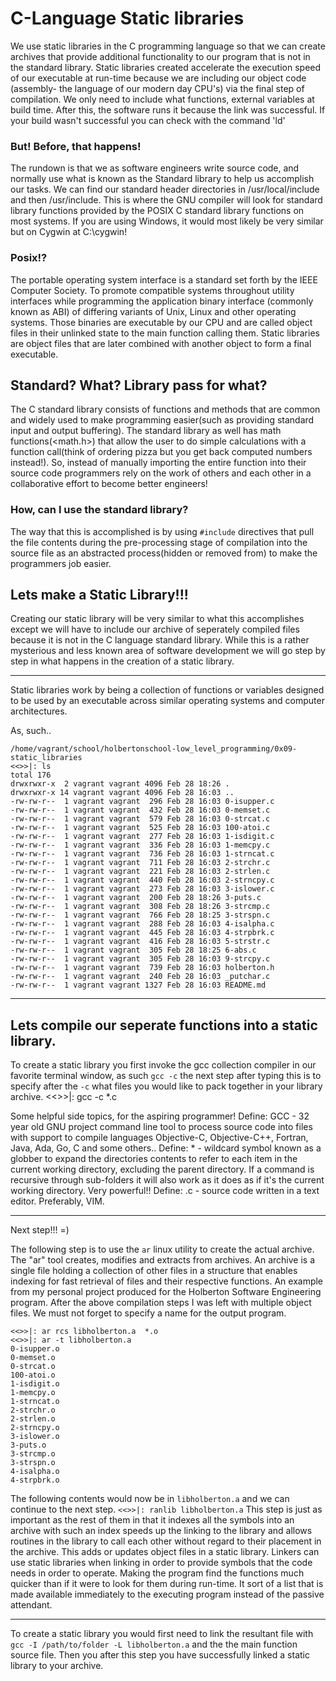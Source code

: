 # C-Language Static libraries 
We use static libraries in the C programming language so that we can create archives that provide additional functionality to our program that is not in the standard library. Static libraries created accelerate the execution speed of our executable at run-time because we are including our object code (assembly- the language of our modern day CPU's) via the final step of compilation. We only need to include what functions, external variables at build time. After this, the software runs it because the link was successful. If your build wasn't successful you can check with the command 'ld'

### But! Before, that happens!
The rundown is that we as software engineers write source code, and normally use what is known as the Standard library to help us accomplish our tasks. We can find our standard header directories in /usr/local/include and then /usr/include. This is where the GNU compiler will look for standard library functions provided by the POSIX C standard library functions on most systems. If you are using Windows, it would most likely be very similar but on Cygwin at C:\cygwin! 

### Posix!?
The portable operating system interface is a standard set forth by the IEEE Computer Society. To promote compatible systems throughout utility interfaces while programming the application binary interface (commonly known as ABI) of differing variants of Unix, Linux and other operating systems. Those binaries are executable by our CPU and are called object files in their unlinked state to the main function calling them. Static libraries are object files that are later combined with another object to form a final executable.  

## Standard? What? Library pass for what?
The C standard library consists of functions and methods that are common and widely used to make programming easier(such as providing standard input and output buffering). The standard library as well has math functions(<math.h>) that allow the user to do simple calculations with a function call(think of ordering pizza but you get back computed numbers instead!). So, instead of manually importing the entire function into their source code programmers rely on the work of others and each other in a collaborative effort to become better engineers!

### How, can I use the standard library?
The way that this is accomplished is by using `#include` directives that pull the file contents during the pre-processing stage of compilation into the source file as an abstracted process(hidden or removed from) to make the programmers job easier. 

## Lets make a Static Library!!!
Creating our static library will be very similar to what this accomplishes except we will have to include our archive of seperately compiled files because it is not in the C language standard library. While this is a rather mysterious and less known area of software development we will go step by step in what happens in the creation of a static library.  

----
Static libraries work by being a collection of functions or variables designed to be used by an executable across similar operating systems and computer architectures. 

As, such..
```
/home/vagrant/school/holbertonschool-low_level_programming/0x09-static_libraries
<<>>|: ls
total 176
drwxrwxr-x  2 vagrant vagrant 4096 Feb 28 18:26 .
drwxrwxr-x 14 vagrant vagrant 4096 Feb 28 16:03 ..
-rw-rw-r--  1 vagrant vagrant  296 Feb 28 16:03 0-isupper.c
-rw-rw-r--  1 vagrant vagrant  432 Feb 28 16:03 0-memset.c
-rw-rw-r--  1 vagrant vagrant  579 Feb 28 16:03 0-strcat.c
-rw-rw-r--  1 vagrant vagrant  525 Feb 28 16:03 100-atoi.c
-rw-rw-r--  1 vagrant vagrant  277 Feb 28 16:03 1-isdigit.c
-rw-rw-r--  1 vagrant vagrant  336 Feb 28 16:03 1-memcpy.c
-rw-rw-r--  1 vagrant vagrant  736 Feb 28 16:03 1-strncat.c
-rw-rw-r--  1 vagrant vagrant  711 Feb 28 16:03 2-strchr.c
-rw-rw-r--  1 vagrant vagrant  221 Feb 28 16:03 2-strlen.c
-rw-rw-r--  1 vagrant vagrant  440 Feb 28 16:03 2-strncpy.c
-rw-rw-r--  1 vagrant vagrant  273 Feb 28 16:03 3-islower.c
-rw-rw-r--  1 vagrant vagrant  200 Feb 28 18:26 3-puts.c
-rw-rw-r--  1 vagrant vagrant  308 Feb 28 18:26 3-strcmp.c
-rw-rw-r--  1 vagrant vagrant  766 Feb 28 18:25 3-strspn.c
-rw-rw-r--  1 vagrant vagrant  288 Feb 28 16:03 4-isalpha.c
-rw-rw-r--  1 vagrant vagrant  445 Feb 28 16:03 4-strpbrk.c
-rw-rw-r--  1 vagrant vagrant  416 Feb 28 16:03 5-strstr.c
-rw-rw-r--  1 vagrant vagrant  305 Feb 28 18:25 6-abs.c
-rw-rw-r--  1 vagrant vagrant  305 Feb 28 16:03 9-strcpy.c
-rw-rw-r--  1 vagrant vagrant  739 Feb 28 16:03 holberton.h
-rw-rw-r--  1 vagrant vagrant  240 Feb 28 16:03 _putchar.c
-rw-rw-r--  1 vagrant vagrant 1327 Feb 28 16:03 README.md
```
---  
## Lets compile our seperate functions into a static library.

To create a static library you first invoke the gcc collection compiler in our favorite terminal window, as such `gcc -c` the next step after typing this is to specify after the `-c` what files you would like to pack together in your library archive. 
<<>>|: gcc -c *.c

Some helpful side topics, for the aspiring programmer!
Define: GCC - 32 year old GNU project command line tool to process source code into files with support to compile languages Objective-C, Objective-C++, Fortran, Java, Ada, Go, C and  some others..
Define: * - wildcard symbol known as a globber to expand the directories contents to refer to each item in the current working directory, excluding the parent directory. If a command is recursive through sub-folders it will also work as it does as if it's the current working directory. Very powerful!!
Define: .c - source code written in a text editor. Preferably, VIM.

---  
Next step!!!
=)

The following step is to use the `ar` linux utility to create the actual archive. The "ar" tool creates, modifies and extracts from archives. An archive is a single file holding a collection of other files in a structure that enables indexing for fast retrieval of files and their respective functions. An example from my personal project produced for the Holberton Software Engineering program. After the above compilation steps I was left with multiple object files. We must not forget to specify a name for the output program.
```
<<>>|: ar rcs libholberton.a  *.o
<<>>|: ar -t libholberton.a
0-isupper.o
0-memset.o
0-strcat.o
100-atoi.o
1-isdigit.o
1-memcpy.o
1-strncat.o
2-strchr.o
2-strlen.o
2-strncpy.o
3-islower.o
3-puts.o
3-strcmp.o
3-strspn.o
4-isalpha.o
4-strpbrk.o
```
The following contents would now be in `libholberton.a` and we can continue to the next step.
```<<>>|: ranlib libholberton.a```
This step is just as important as the rest of them in that it indexes all the symbols into an archive with such an index speeds up the linking to the library and allows routines in the library to call each other without regard to their placement in the archive. This adds or updates object files in a static library. Linkers can use static libraries when linking in order to provide symbols that the code needs in order to operate. Making the program find the functions much quicker than if it were to look for them during run-time. It sort of a list that is made available immediately to the executing program instead of the passive attendant.

---
To create a static library you would first need to link the resultant file with `gcc -I /path/to/folder -L libholberton.a` and the the main function source file. Then you after this step you have successfully linked a static library to your archive.
